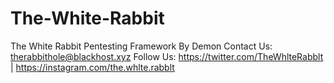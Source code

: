 # The-White-Rabbit
The White Rabbit Pentesting Framework 
By Demon 
Contact Us: therabbithole@blackhost.xyz 
Follow Us: https://twitter.com/TheWhlteRabblt | https://instagram.com/the.whlte.rabblt
